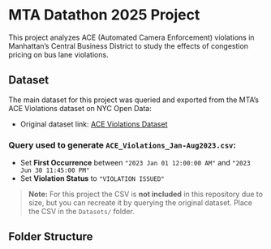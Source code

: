 # MTA Datathon 2025 Project

This project analyzes ACE (Automated Camera Enforcement) violations in Manhattan’s Central Business District to study the effects of congestion pricing on bus lane violations.

## Dataset

The main dataset for this project was queried and exported from the MTA’s ACE Violations dataset on NYC Open Data:  
- Original dataset link: [ACE Violations Dataset](https://data.ny.gov/Transportation/MTA-Bus-Automated-Camera-Enforcement-Violations-Be/kh8p-hcbm/about_data)

### Query used to generate `ACE_Violations_Jan-Aug2023.csv`:
- Set **First Occurrence** between `"2023 Jan 01 12:00:00 AM"` and `"2023 Jun 30 11:45:00 PM"`  
- Set **Violation Status** to `"VIOLATION ISSUED"`

> **Note:** For this project the CSV is **not included** in this repository due to size, but you can recreate it by querying the original dataset. Place the CSV in the `Datasets/` folder.

## Folder Structure
